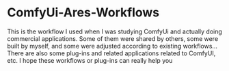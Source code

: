 # ComfyUi-Ares-Workflows
This is the workflow I used when I was studying ComfyUi and actually doing commercial applications. Some of them were shared by others, some were built by myself, and some were adjusted according to existing workflows... There are also some plug-ins and related applications related to ComfyUI, etc.
I hope these workflows or plug-ins can really help you
